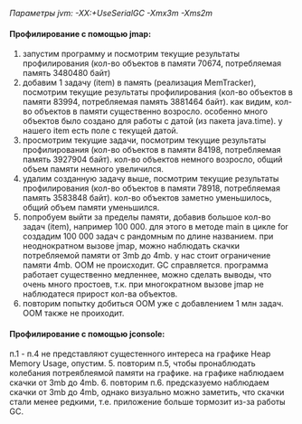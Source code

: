 *Параметры jvm: -XX:+UseSerialGC -Xmx3m -Xms2m*

#### Профилирование с помощью jmap:
1. запустим программу и посмотрим текущие результаты профилирования
(кол-во объектов в памяти 70674, потребляемая память 3480480 байт)
2. добавим 1 задачу (item) в память (реализация MemTracker), посмотрим текущие результаты профилирования
(кол-во объектов в памяти 83994, потребляемая память 3881464 байт).
как видим, кол-во объектов в памяти существенно возросло. особенно много объектов было создано для работы с датой (из пакета java.time).
у нашего item есть поле с текущей датой.
3. просмотрим текущие задачи, посмотрим текущие результаты профилирования
(кол-во объектов в памяти 84198, потребляемая память 3927904 байт).
кол-во объектов немного возросло, общий объем памяти немного увеличился.
4. удалим созданную задачу выше, посмотрим текущие результаты профилирования
(кол-во объектов в памяти 78918, потребляемая память 3583848 байт). 
кол-во объектов заметно уменьшилось, общий объем памяти уменьшился.
5. попробуем выйти за пределы памяти, добавив большое кол-во задач (item), например 100 000.
для этого в методе main в цикле for создадим 100 000 задач с рандомным по длине названием. 
при неоднократном вызове jmap, можно наблюдать скачки потребляемой памяти от 3mb до 4mb. 
у нас стоит ограничение памяти 4mb. OOM не происходит. GC справляется. программа работает существенно медленнее, можно сделать выводы, что очень много простоев,
   т.к. при многократном вызове jmap не наблюдатеся прирост кол-ва объектов.
6. повторим попытку добиться OOM уже с добавлением 1 млн задач. OOM также не проиходит.   

#### Профилирование с помощью jconsole:
п.1 - п.4 не представляют сущестенного интереса на графике Heap Memory Usage, опустим.
5. повторим п.5, чтобы пронаблюдать колебания потреяблеямой памяти на графике. на графике наблюдаем скачки от 3mb до 4mb.
6. повторим п.6. предсказуемо наблюдаем скачки от 3mb до 4mb, однако визуально можно заметить, что скачки стали менее редкими, 
   т.е. приложение больше тормозит из-за работы GC.


